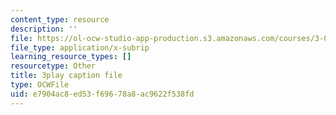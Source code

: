 ```yaml
---
content_type: resource
description: ''
file: https://ol-ocw-studio-app-production.s3.amazonaws.com/courses/3-091sc-introduction-to-solid-state-chemistry-fall-2010/e7904ac8ed53f69678a8ac9622f538fd_RikovZJdUmg.srt
file_type: application/x-subrip
learning_resource_types: []
resourcetype: Other
title: 3play caption file
type: OCWFile
uid: e7904ac8-ed53-f696-78a8-ac9622f538fd
---
```

